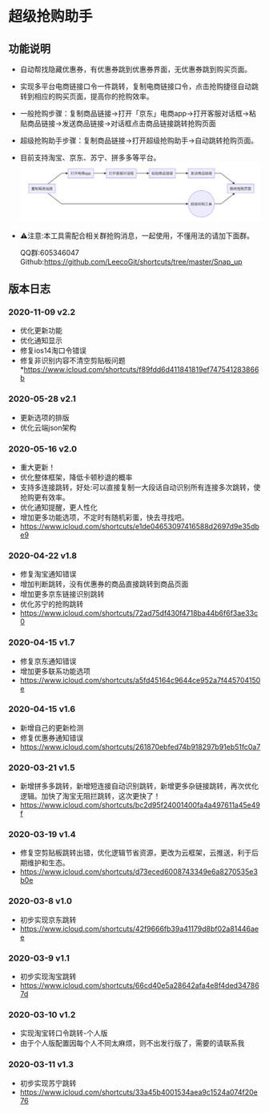 # 超级抢购助手

## 功能说明

* 自动帮找隐藏优惠券，有优惠券跳到优惠券界面，无优惠券跳到购买页面。
* 实现多平台电商链接口令一件跳转，复制电商链接口令，点击抢购捷径自动跳转到相应的购买页面，提高你的抢购效率。
* 一般抢购步骤：复制商品链接→打开「京东」电商app→打开客服对话框→粘贴商品链接→发送商品链接→对话框点击商品链接跳转抢购页面
* 超级抢购助手步骤：复制商品链接→打开超级抢购助手→自动跳转抢购页面。
* 目前支持淘宝、京东、苏宁、拼多多等平台。
  ![流程图](assets/markdown-img-paste-20200311163640918.png)

* ⚠️注意:本工具需配合相关群抢购消息，一起使用，不懂用法的请加下面群。

  QQ群:605346047
  Github:https://github.com/LeecoGit/shortcuts/tree/master/Snap_up

## 版本日志

### 2020-11-09 v2.2
* 优化更新功能
* 优化通知显示
* 修复ios14淘口令错误
* 修复非识别内容不清空剪贴板问题
*https://www.icloud.com/shortcuts/f89fdd6d411841819ef747541283866b

### 2020-05-28 v2.1
* 更新选项的排版
* 优化云端json架构

### 2020-05-16 v2.0
* 重大更新！
* 优化整体框架，降低卡顿秒退的概率
* 支持多连接跳转，好处:可以直接复制一大段话自动识别所有连接多次跳转，使抢购更有效率。
* 优化通知提醒，更人性化
* 增加更多功能选项，不定时有随机彩蛋，快去寻找吧。
* https://www.icloud.com/shortcuts/e1de04653097416588d2697d9e35dbe9

### 2020-04-22 v1.8
* 修复淘宝通知错误
* 增加判断跳转，没有优惠券的商品直接跳转到商品页面
* 增加更多京东链接识别跳转
* 优化苏宁的抢购跳转
* https://www.icloud.com/shortcuts/72ad75df430f4718ba44b6f6f3ae33c0

### 2020-04-15 v1.7
* 修复京东通知错误
* 增加更多联系功能选项
* https://www.icloud.com/shortcuts/a5fd45164c9644ce952a7f445704150e

### 2020-04-15 v1.6
* 新增自己的更新检测
* 修复优惠券通知错误
* https://www.icloud.com/shortcuts/261870ebfed74b918297b91eb51fc0a7

### 2020-03-21 v1.5
* 新增拼多多跳转，新增短连接自动识别跳转，新增更多杂链接跳转，再次优化逻辑。加快了淘宝无阻拦跳转，这次更快了！
* https://www.icloud.com/shortcuts/bc2d95f24001400fa4a497611a45e49f

### 2020-03-19 v1.4
* 修复空剪贴板跳转出错，优化逻辑节省资源，更改为云框架，云推送，利于后期维护和生态。
* https://www.icloud.com/shortcuts/d73eced6008743349e6a8270535e3b0e

### 2020-03-8 v1.0
* 初步实现京东跳转
* https://www.icloud.com/shortcuts/42f9666fb39a41179d8bf02a81446aee

### 2020-03-9 v1.1
* 初步实现淘宝跳转
* https://www.icloud.com/shortcuts/66cd40e5a28642afa4e8f4ded347867d

### 2020-03-10 v1.2
* 实现淘宝转口令跳转-个人版
* 由于个人版配置因每个人不同太麻烦，则不出发行版了，需要的请联系我

### 2020-03-11 v1.3
* 初步实现苏宁跳转
* https://www.icloud.com/shortcuts/33a45b4001534aea9c1524a074f20e76
